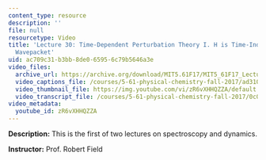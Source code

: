 ```yaml
---
content_type: resource
description: ''
file: null
resourcetype: Video
title: 'Lecture 30: Time-Dependent Perturbation Theory I. H is Time-Independent, Zewail
  Wavepacket'
uid: ac709c31-b3bb-8de0-6595-6c79b5646a3e
video_files:
  archive_url: https://archive.org/download/MIT5.61F17/MIT5_61F17_Lecture_30_300k.mp4
  video_captions_file: /courses/5-61-physical-chemistry-fall-2017/ad31096bb06952d1ab9cc50ae8d87c41_zR6vXHHQZZA.vtt
  video_thumbnail_file: https://img.youtube.com/vi/zR6vXHHQZZA/default.jpg
  video_transcript_file: /courses/5-61-physical-chemistry-fall-2017/0c0517b130db0c4f5201666724412bdd_zR6vXHHQZZA.pdf
video_metadata:
  youtube_id: zR6vXHHQZZA
---
```


**Description:** This is the first of two lectures on spectroscopy and dynamics.

**Instructor:** Prof. Robert Field